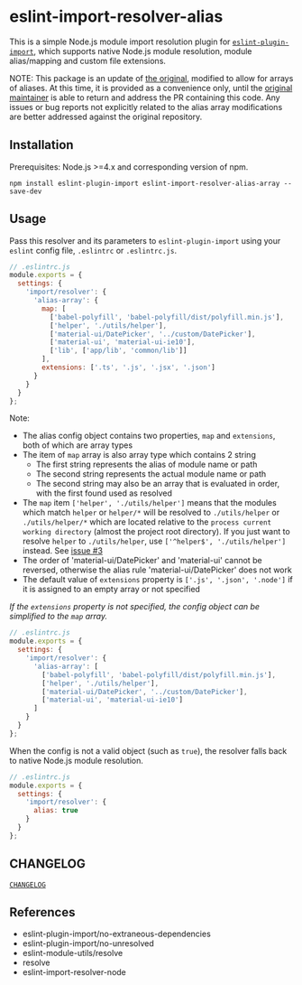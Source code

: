 # eslint-import-resolver-alias

This is a simple Node.js module import resolution plugin for [`eslint-plugin-import`](https://www.npmjs.com/package/eslint-plugin-import), which supports native Node.js module resolution, module alias/mapping and custom file extensions.

NOTE: This package is an update of [the original](https://github.com/johvin/eslint-import-resolver-alias), modified to allow for arrays of aliases.  At this time, it is provided as a convenience only, until the [original maintainer](https://github.com/johvin) is able to return and address the PR containing this code.  Any issues or bug reports not explicitly related to the alias array modifications are better addressed against the original repository.


## Installation

Prerequisites: Node.js >=4.x and corresponding version of npm.

```shell
npm install eslint-plugin-import eslint-import-resolver-alias-array --save-dev
```


## Usage

Pass this resolver and its parameters to `eslint-plugin-import` using your `eslint` config file, `.eslintrc` or `.eslintrc.js`.

```js
// .eslintrc.js
module.exports = {
  settings: {
    'import/resolver': {
      'alias-array': {
        map: [
          ['babel-polyfill', 'babel-polyfill/dist/polyfill.min.js'],
          ['helper', './utils/helper'],
          ['material-ui/DatePicker', '../custom/DatePicker'],
          ['material-ui', 'material-ui-ie10'],
          ['lib', ['app/lib', 'common/lib']]
        ],
        extensions: ['.ts', '.js', '.jsx', '.json']
      }
    }
  }
};
```

Note:

- The alias config object contains two properties, `map` and `extensions`, both of which are array types
- The item of `map` array is also array type which contains 2 string
    + The first string represents the alias of module name or path
    + The second string represents the actual module name or path
    + The second string may also be an array that is evaluated in order, with the first found used as resolved
- The `map` item `['helper', './utils/helper']` means that the modules which match `helper` or `helper/*` will be resolved to `./utils/helper` or `./utils/helper/*` which are located relative to the `process current working directory` (almost the project root directory). If you just want to resolve `helper` to `./utils/helper`, use `['^helper$', './utils/helper']` instead. See [issue #3](https://github.com/johvin/eslint-import-resolver-alias/issues/3)
- The order of 'material-ui/DatePicker' and 'material-ui' cannot be reversed, otherwise the alias rule 'material-ui/DatePicker' does not work
- The default value of `extensions` property is `['.js', '.json', '.node']` if it is assigned to an empty array or not specified

*If the `extensions` property is not specified, the config object can be simplified to the `map` array.*

```js
// .eslintrc.js
module.exports = {
  settings: {
    'import/resolver': {
      'alias-array': [
        ['babel-polyfill', 'babel-polyfill/dist/polyfill.min.js'],
        ['helper', './utils/helper'],
        ['material-ui/DatePicker', '../custom/DatePicker'],
        ['material-ui', 'material-ui-ie10']
      ]
    }
  }
};
```

When the config is not a valid object (such as `true`), the resolver falls back to native Node.js module resolution.

```js
// .eslintrc.js
module.exports = {
  settings: {
    'import/resolver': {
      alias: true
    }
  }
};
```

## CHANGELOG

[`CHANGELOG`](./CHANGELOG.md)

## References

- eslint-plugin-import/no-extraneous-dependencies
- eslint-plugin-import/no-unresolved
- eslint-module-utils/resolve
- resolve
- eslint-import-resolver-node
